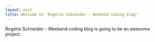 ```yaml
---
layout: post
title: Welcome to 'Rogério Schneider - Weekend coding blog'
---
```


Rogério Schneider - Weekend coding blog is going to be an awesome project.
